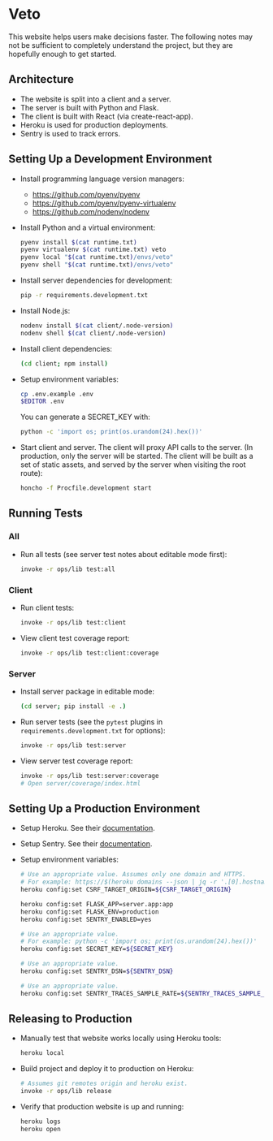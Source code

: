 # Veto

This website helps users make decisions faster. The following notes may not be
sufficient to completely understand the project, but they are hopefully enough
to get started.

## Architecture

* The website is split into a client and a server.
* The server is built with Python and Flask.
* The client is built with React (via create-react-app).
* Heroku is used for production deployments.
* Sentry is used to track errors.

## Setting Up a Development Environment

- Install programming language version managers:

  - https://github.com/pyenv/pyenv
  - https://github.com/pyenv/pyenv-virtualenv
  - https://github.com/nodenv/nodenv

- Install Python and a virtual environment:

  ```sh
  pyenv install $(cat runtime.txt)
  pyenv virtualenv $(cat runtime.txt) veto
  pyenv local "$(cat runtime.txt)/envs/veto"
  pyenv shell "$(cat runtime.txt)/envs/veto"
  ```

- Install server dependencies for development:

  ```sh
  pip -r requirements.development.txt
  ```

- Install Node.js:

  ```sh
  nodenv install $(cat client/.node-version)
  nodenv shell $(cat client/.node-version)
  ```

- Install client dependencies:

  ```sh
  (cd client; npm install)
  ```

- Setup environment variables:

  ```sh
  cp .env.example .env
  $EDITOR .env
  ```

  You can generate a SECRET_KEY with:

  ```sh
  python -c 'import os; print(os.urandom(24).hex())'
  ```

- Start client and server. The client will proxy API calls to the server. (In
  production, only the server will be started. The client will be built as a
  set of static assets, and served by the server when visiting the root route):

  ```sh
  honcho -f Procfile.development start
  ```

## Running Tests

### All

- Run all tests (see server test notes about editable mode first):

  ```sh
  invoke -r ops/lib test:all
  ```

### Client

- Run client tests:

  ```sh
  invoke -r ops/lib test:client
  ```

- View client test coverage report:

  ```sh
  invoke -r ops/lib test:client:coverage
  ```

### Server

- Install server package in editable mode:

  ```sh
  (cd server; pip install -e .)
  ```

- Run server tests (see the `pytest` plugins in `requirements.development.txt` for options):

  ```sh
  invoke -r ops/lib test:server
  ```

- View server test coverage report:

  ```sh
  invoke -r ops/lib test:server:coverage
  # Open server/coverage/index.html
  ```

## Setting Up a Production Environment

- Setup Heroku. See their [documentation](https://devcenter.heroku.com).

- Setup Sentry. See their [documentation](https://docs.sentry.io/).

- Setup environment variables:

  ```sh
  # Use an appropriate value. Assumes only one domain and HTTPS.
  # For example: https://$(heroku domains --json | jq -r '.[0].hostname')
  heroku config:set CSRF_TARGET_ORIGIN=${CSRF_TARGET_ORIGIN}

  heroku config:set FLASK_APP=server.app:app
  heroku config:set FLASK_ENV=production
  heroku config:set SENTRY_ENABLED=yes

  # Use an appropriate value.
  # For example: python -c 'import os; print(os.urandom(24).hex())'
  heroku config:set SECRET_KEY=${SECRET_KEY}

  # Use an appropriate value.
  heroku config:set SENTRY_DSN=${SENTRY_DSN}

  # Use an appropriate value.
  heroku config:set SENTRY_TRACES_SAMPLE_RATE=${SENTRY_TRACES_SAMPLE_RATE}
  ```

## Releasing to Production

- Manually test that website works locally using Heroku tools:

  ```sh
  heroku local
  ```

- Build project and deploy it to production on Heroku:

  ```sh
  # Assumes git remotes origin and heroku exist.
  invoke -r ops/lib release
  ```

- Verify that production website is up and running:

  ```sh
  heroku logs
  heroku open
  ```
